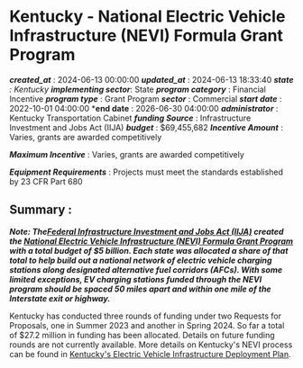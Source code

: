 # Kentucky - National Electric Vehicle Infrastructure (NEVI) Formula Grant Program 
 ***created_at*** : 2024-06-13 00:00:00 
 ***updated_at*** : 2024-06-13 18:33:40 
 ***state** : Kentucky 
 **implementing sector***: State 
 ***program category*** : Financial Incentive 
 ***program type*** : Grant Program 
 ***sector*** : Commercial 
 ***start date*** : 2022-10-01 04:00:00 
 ***end date** : 2026-06-30 04:00:00 
 ***administrator*** : Kentucky Transportation Cabinet 
 ***funding Source*** : Infrastructure Investment and Jobs Act (IIJA) 
 ***budget*** : $69,455,682 
 ***Incentive Amount*** : Varies, grants are awarded competitively

 
 ***Maximum Incentive*** : Varies, grants are awarded competitively

 
 ***Equipment Requirements*** : Projects must meet the standards established by 23 CFR Part 680

 
 ## Summary : 
 **_Note: The[Federal Infrastructure Investment and Jobs Act
(IIJA)](https://www.congress.gov/117/plaws/publ58/PLAW-117publ58.pdf#page=993)
created the [National Electric Vehicle Infrastructure (NEVI) Formula Grant
Program](https://www.fhwa.dot.gov/environment/nevi/) with a total budget of $5
billion. Each state was allocated a share of that total to help build out a
national network of electric vehicle charging stations along designated
alternative fuel corridors (AFCs). With some limited exceptions, EV charging
stations funded through the NEVI program should be spaced 50 miles apart and
within one mile of the Interstate exit or highway._**

Kentucky has conducted three rounds of funding under two Requests for
Proposals, one in Summer 2023 and another in Spring 2024. So far a total of
$27.2 million in funding has been allocated. Details on future funding rounds
are not currently available. More details on Kentucky's NEVI process can be
found in [Kentucky's Electric Vehicle Infrastructure Deployment
Plan](https://kyevcharging.com/application/files/4916/9660/7455/2023KY_EV_StatewideNEVIPlan.pdf).

  

 
 